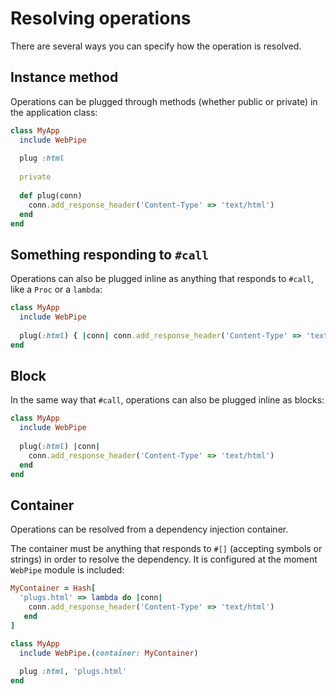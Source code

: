 # Resolving operations

There are several ways you can specify how the operation is resolved.

## Instance method

Operations can be plugged through methods (whether public or private) in the
application class:

```ruby
class MyApp
  include WebPipe
  
  plug :html
  
  private
  
  def plug(conn)
    conn.add_response_header('Content-Type' => 'text/html')
  end
end
```

## Something responding to `#call`

Operations can also be plugged inline as anything that responds to `#call`,
like a `Proc` or a `lambda`:

```ruby
class MyApp
  include WebPipe
  
  plug(:html) { |conn| conn.add_response_header('Content-Type' => 'text/html') }
end
```

## Block

In the same way that `#call`, operations can also be plugged inline as blocks:

```ruby
class MyApp
  include WebPipe
  
  plug(:html) |conn|
    conn.add_response_header('Content-Type' => 'text/html')
  end
end
```

## Container

Operations can be resolved from a dependency injection container.

The container must be anything that responds to `#[]` (accepting symbols or
strings) in order to resolve the dependency. It is configured at the moment
`WebPipe` module is included:

```ruby
MyContainer = Hash[
  'plugs.html' => lambda do |conn|
    conn.add_response_header('Content-Type' => 'text/html')
   end
]

class MyApp
  include WebPipe.(container: MyContainer)
  
  plug :html, 'plugs.html'
end
```

